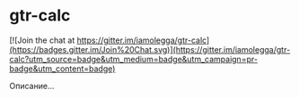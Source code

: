 # gtr-calc

[![Join the chat at https://gitter.im/iamolegga/gtr-calc](https://badges.gitter.im/Join%20Chat.svg)](https://gitter.im/iamolegga/gtr-calc?utm_source=badge&utm_medium=badge&utm_campaign=pr-badge&utm_content=badge)

Описание...
